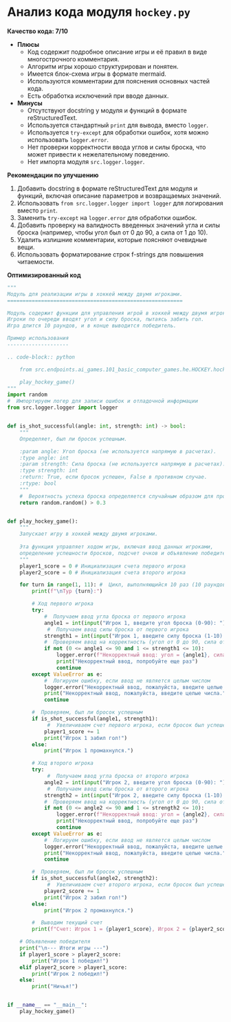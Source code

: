 # Анализ кода модуля `hockey.py`

**Качество кода: 7/10**

*   **Плюсы**
    *   Код содержит подробное описание игры и её правил в виде многострочного комментария.
    *   Алгоритм игры хорошо структурирован и понятен.
    *   Имеется блок-схема игры в формате mermaid.
    *   Используются комментарии для пояснения основных частей кода.
    *   Есть обработка исключений при вводе данных.
*   **Минусы**
    *   Отсутствуют docstring у модуля и функций в формате reStructuredText.
    *   Используется стандартный `print` для вывода, вместо `logger`.
    *   Используется `try-except` для обработки ошибок, хотя можно использовать `logger.error`.
    *   Нет проверки корректности ввода углов и силы броска, что может привести к нежелательному поведению.
    *   Нет импорта модуля `src.logger.logger`.

**Рекомендации по улучшению**

1.  Добавить docstring в формате reStructuredText для модуля и функций, включая описание параметров и возвращаемых значений.
2.  Использовать `from src.logger.logger import logger` для логирования вместо `print`.
3.  Заменить `try-except` на `logger.error` для обработки ошибок.
4.  Добавить проверку на валидность введенных значений угла и силы броска (например, чтобы угол был от 0 до 90, а сила от 1 до 10).
5.  Удалить излишние комментарии, которые поясняют очевидные вещи.
6.  Использовать форматирование строк f-strings для повышения читаемости.

**Оптимизированный код**

```python
"""
Модуль для реализации игры в хоккей между двумя игроками.
=========================================================

Модуль содержит функции для управления игрой в хоккей между двумя игроками.
Игроки по очереди вводят угол и силу броска, пытаясь забить гол.
Игра длится 10 раундов, и в конце выводится победитель.

Пример использования
--------------------

.. code-block:: python

    from src.endpoints.ai_games.101_basic_computer_games.he.HOCKEY.hockey import play_hockey_game

    play_hockey_game()
"""
import random
#  Импортируем логер для записи ошибок и отладочной информации
from src.logger.logger import logger


def is_shot_successful(angle: int, strength: int) -> bool:
    """
    Определяет, был ли бросок успешным.

    :param angle: Угол броска (не используется напрямую в расчетах).
    :type angle: int
    :param strength: Сила броска (не используется напрямую в расчетах).
    :type strength: int
    :return: True, если бросок успешен, False в противном случае.
    :rtype: bool
    """
    #  Вероятность успеха броска определяется случайным образом для простоты
    return random.random() > 0.3


def play_hockey_game():
    """
    Запускает игру в хоккей между двумя игроками.
    
    Эта функция управляет ходом игры, включая ввод данных игроками,
    определение успешности бросков, подсчет очков и объявление победителя.
    """
    player1_score = 0 # Инициализация счета первого игрока
    player2_score = 0 # Инициализация счета второго игрока

    for turn in range(1, 11): #  Цикл, выполняющийся 10 раз (10 раундов игры)
        print(f"\nТур {turn}:")

        # Ход первого игрока
        try:
            #  Получаем ввод угла броска от первого игрока
            angle1 = int(input("Игрок 1, введите угол броска (0-90): "))
             #  Получаем ввод силы броска от первого игрока
            strength1 = int(input("Игрок 1, введите силу броска (1-10): "))
            #  Проверяем ввод на корректность (угол от 0 до 90, сила от 1 до 10)
            if not (0 <= angle1 <= 90 and 1 <= strength1 <= 10):
                logger.error(f"Некорректный ввод: угол = {angle1}, сила = {strength1}. Введите угол от 0 до 90, силу от 1 до 10.")
                print("Некорректный ввод, попробуйте еще раз")
                continue
        except ValueError as e:
            #  Логируем ошибку, если ввод не является целым числом
            logger.error("Некорректный ввод, пожалуйста, введите целые числа", exc_info=True)
            print("Некорректный ввод, пожалуйста, введите целые числа.")
            continue

        #  Проверяем, был ли бросок успешным
        if is_shot_successful(angle1, strength1):
             #  Увеличиваем счет первого игрока, если бросок был успешен
            player1_score += 1
            print("Игрок 1 забил гол!")
        else:
            print("Игрок 1 промахнулся.")

        # Ход второго игрока
        try:
             #  Получаем ввод угла броска от второго игрока
            angle2 = int(input("Игрок 2, введите угол броска (0-90): "))
             #  Получаем ввод силы броска от второго игрока
            strength2 = int(input("Игрок 2, введите силу броска (1-10): "))
            #  Проверяем ввод на корректность (угол от 0 до 90, сила от 1 до 10)
            if not (0 <= angle2 <= 90 and 1 <= strength2 <= 10):
                logger.error(f"Некорректный ввод: угол = {angle2}, сила = {strength2}. Введите угол от 0 до 90, силу от 1 до 10.")
                print("Некорректный ввод, попробуйте еще раз")
                continue
        except ValueError as e:
            #  Логируем ошибку, если ввод не является целым числом
            logger.error("Некорректный ввод, пожалуйста, введите целые числа", exc_info=True)
            print("Некорректный ввод, пожалуйста, введите целые числа.")
            continue

        #  Проверяем, был ли бросок успешным
        if is_shot_successful(angle2, strength2):
             #  Увеличиваем счет второго игрока, если бросок был успешен
            player2_score += 1
            print("Игрок 2 забил гол!")
        else:
            print("Игрок 2 промахнулся.")

        #  Выводим текущий счет
        print(f"Счет: Игрок 1 = {player1_score}, Игрок 2 = {player2_score}")

    # Объявление победителя
    print("\n--- Итоги игры ---")
    if player1_score > player2_score:
        print("Игрок 1 победил!")
    elif player2_score > player1_score:
        print("Игрок 2 победил!")
    else:
        print("Ничья!")


if __name__ == "__main__":
    play_hockey_game()
```